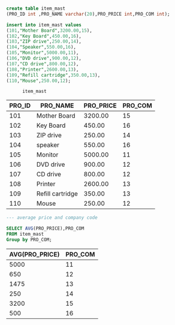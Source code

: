 ```sql

create table item_mast
(PRO_ID int ,PRO_NAME varchar(20),PRO_PRICE int,PRO_COM int);

insert into item_mast values
(101,"Mother Board",3200.00,15),
(102,"Key Board",450.00,16),
(103,"ZIP drive",250.00,14),
(104,"Speaker",550.00,16),
(105,"Monitor",5000.00,11),
(106,"DVD drive",900.00,12),
(107,"CD drive",800.00,12),
(108,"Printer",2600.00,13),
(109,"Refill cartridge",350.00,13),
(110,"Mouse",250.00,12);
```

          item_mast

| PRO_ID | PRO_NAME         | PRO_PRICE | PRO_COM |
| ------ | ---------------- | --------- | ------- |
| 101    | Mother Board     | 3200.00   | 15      |
| 102    | Key Board        | 450.00    | 16      |
| 103    | ZIP drive        | 250.00    | 14      |
| 104    | speaker          | 550.00    | 16      |
| 105    | Monitor          | 5000.00   | 11      |
| 106    | DVD drive        | 900.00    | 12      |
| 107    | CD drive         | 800.00    | 12      |
| 108    | Printer          | 2600.00   | 13      |
| 109    | Refill cartridge | 350.00    | 13      |
| 110    | Mouse            | 250.00    | 12      |

```sql
--- average price and company code

SELECT AVG(PRO_PRICE),PRO_COM
FROM item_mast
Group by PRO_COM;
```

| AVG(PRO_PRICE) | PRO_COM |
| -------------- | ------- |
| 5000           | 11      |
| 650            | 12      |
| 1475           | 13      |
| 250            | 14      |
| 3200           | 15      |
| 500            | 16      |
